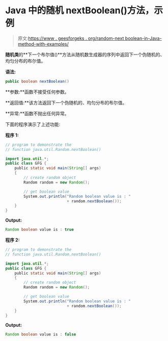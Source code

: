 # Java 中的随机 nextBoolean()方法，示例

> 原文:[https://www . geesforgeks . org/random-next boolean-in-Java-method-with-examples/](https://www.geeksforgeeks.org/random-nextboolean-method-in-java-with-examples/)

**随机类**的**下一个布尔值()**方法从随机数生成器的序列中返回下一个伪随机的、均匀分布的布尔值。

**语法:**

```java
public boolean nextBoolean()

```

**参数:**函数不接受任何参数。

**返回值:**该方法返回下一个伪随机的、均匀分布的布尔值。

**异常:**函数不抛出任何异常。

下面的程序演示了上述功能:

**程序 1:**

```java
// program to demonstrate the
// function java.util.Random.nextBoolean()

import java.util.*;
public class GFG {
    public static void main(String[] args)
    {
        // create random object
        Random random = new Random();

        // get boolean value
        System.out.println("Random boolean value is : "
                           + random.nextBoolean());
    }
}
```

**Output:**

```java
Random boolean value is : true

```

**程序 2:**

```java
// program to demonstrate the
// function java.util.Random.nextBoolean()

import java.util.*;
public class GFG {
    public static void main(String[] args)
    {
        // create random object
        Random random = new Random();

        // get boolean value
        System.out.println("Random boolean value is : "
                           + random.nextBoolean());
    }
}
```

**Output:**

```java
Random boolean value is : false

```